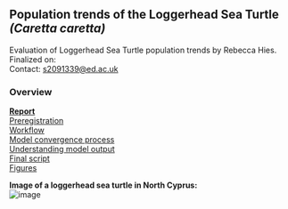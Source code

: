 ## Population trends of the Loggerhead Sea Turtle *(Caretta caretta)*

Evaluation of Loggerhead Sea Turtle population trends by Rebecca Hies.    
Finalized on:    
Contact: s2091339@ed.ac.uk    

### Overview   
**[Report](/results/final_results.md)**    
[Preregistration](/preregistration/preregistration_sea_turtle.md)    
[Workflow](/process/workflow.pdf)   
[Model convergence process](/process/issues.md)   
[Understanding model output](/process/model_output.md)   
[Final script](/script/final_script_RH.R)       
[Figures](/script/figures)   


**Image of a loggerhead sea turtle in North Cyprus:**   
![image](https://user-images.githubusercontent.com/114161047/202181743-f694b5b0-86ff-485b-8715-4675dcf32edc.png)



